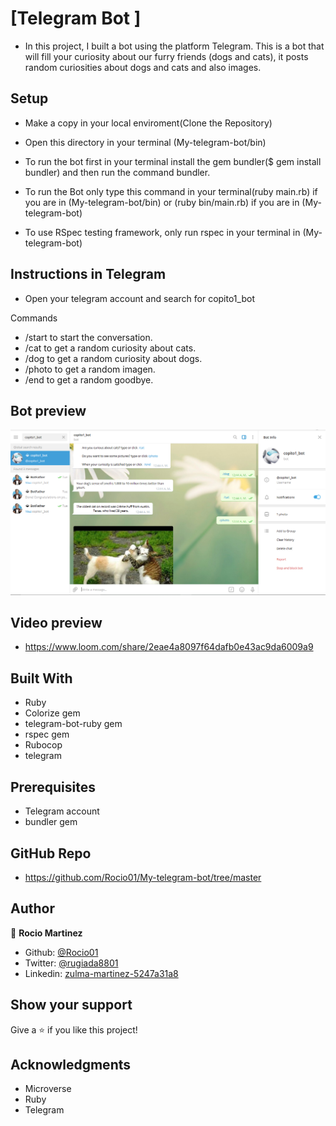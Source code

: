 # [Telegram Bot ]

- In this project, I built a bot using the platform Telegram. This is a bot that will fill your curiosity about our furry friends (dogs and cats), it posts random curiosities about dogs and cats and also images.

 
## Setup

- Make a copy in your local enviroment(Clone the Repository)

- Open this directory in your terminal (My-telegram-bot/bin)

- To run the bot first in your terminal install the gem bundler($ gem install bundler) and then run the command bundler.

- To run the Bot only type this command in your terminal(ruby main.rb) if you are in (My-telegram-bot/bin) or (ruby bin/main.rb) if you are in (My-telegram-bot)

- To use RSpec testing framework, only run rspec in your terminal in (My-telegram-bot)

## Instructions in Telegram

- Open your telegram account and search for copito1_bot

Commands
- /start to start the conversation.
- /cat to get a random curiosity about cats.
- /dog to get a random curiosity about dogs.
- /photo to get a random imagen.
- /end to get a random goodbye.

## Bot preview

![screenshot](Captura-telegram.PNG)

## Video preview

- https://www.loom.com/share/2eae4a8097f64dafb0e43ac9da6009a9

## Built With

- Ruby
- Colorize gem
- telegram-bot-ruby gem
- rspec gem
- Rubocop
- telegram


## Prerequisites

- Telegram account
- bundler gem


## GitHub Repo

-  https://github.com/Rocio01/My-telegram-bot/tree/master


## Author


👤 **Rocio Martinez**

- Github: [@Rocio01](https://github.com/Rocio01)
- Twitter: [@rugiada8801](https://twitter.com/rugiada8801)
- Linkedin: [zulma-martinez-5247a31a8](https://www.linkedin.com/in/zulma-martinez-5247a31a8/)


## Show your support

Give a ⭐️ if you like this project!

## Acknowledgments

- Microverse
- Ruby
- Telegram

